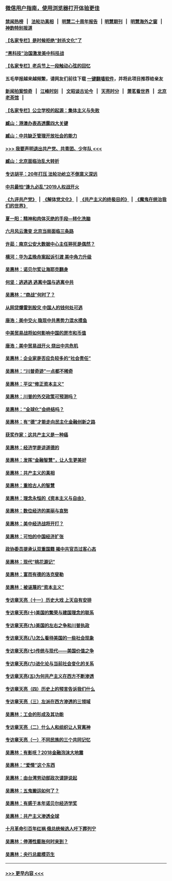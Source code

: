 ### [微信用户指南，使用浏览器打开体验更佳](https://github.com/gfw-breaker/banned-news1/blob/master/indexes/wechat-guide.md?t=0)
#### [禁闻热榜](热点新闻.md?t=0)  &nbsp;&nbsp;|&nbsp;&nbsp; [法轮功真相](https://github.com/gfw-breaker/truth/blob/master/README.md?t=0) &nbsp;&nbsp;|&nbsp;&nbsp; [明慧二十周年报告](https://github.com/gfw-breaker/mh-reports/blob/master/README.md?t=0) &nbsp;&nbsp;|&nbsp;&nbsp;[明慧期刊](https://github.com/gfw-breaker/mh-qikan) &nbsp;&nbsp;|&nbsp;&nbsp; [明慧海外之窗](https://github.com/gfw-breaker/mh-news/blob/master/README.md?t=0) &nbsp;&nbsp;|&nbsp;&nbsp; [神韵特别报道](https://github.com/gfw-breaker/mh-news/blob/master/shenyun.md?t=0)
#### [【名家专栏】是时候拒绝“封杀文化”了](../pages/nsc423/n11814093.md?t=02160733) 
#### [“黑科技”治国激发美中科技战](../pages/nsc423/n11638056.md?t=02160733) 
#### [【名家专栏】老兵节上一段触动心弦的回忆](../pages/nsc423/n11646016.md?t=02160733) 
#### 五毛举报越来越频繁，请网友们前往下载 [一键翻墙软件](https://github.com/gfw-breaker/ssr-accounts)，并将此项目推荐给亲友
#### [新闻拍案惊奇](https://github.com/gfw-breaker/banned-news1/blob/master/pages/link4.md) &nbsp;&nbsp;|&nbsp;&nbsp; [江峰时刻](https://github.com/gfw-breaker/banned-news1/blob/master/pages/link4.md) &nbsp;&nbsp;|&nbsp;&nbsp; [文昭谈古论今](https://github.com/gfw-breaker/banned-news1/blob/master/pages/link4.md) &nbsp;&nbsp;|&nbsp;&nbsp; [天亮时分](https://github.com/gfw-breaker/banned-news1/blob/master/pages/link4.md) &nbsp;&nbsp;|&nbsp;&nbsp; [萧茗看世界](https://github.com/gfw-breaker/banned-news1/blob/master/pages/link4.md) &nbsp;&nbsp;|&nbsp;&nbsp; [北京老茶馆](https://github.com/gfw-breaker/banned-news1/blob/master/pages/link4.md) &nbsp;&nbsp;|&nbsp;&nbsp; 
#### [【名家专栏】公立学校的起源：集体主义与失败](../pages/nsc423/n11601833.md?t=02160733) 
#### [臧山：港澳办表态透露四大关键](../pages/nsc423/n11421628.md?t=02160733) 
#### [臧山：中共缺乏管理开放社会的能力](../pages/nsc423/n11407457.md?t=02160733) 
#### [>>> 我要声明退出共产党、共青团、少年队 <<<](https://github.com/begood0513/goodnews/blob/master/quit/letter.md) 
#### [臧山：北京面临治乱大转折](../pages/nsc423/n11406895.md?t=02160733) 
#### [专访胡平：20年打压 法轮功屹立不倒意义深远](../pages/nsc423/n11398800.md?t=02160733) 
#### [中共最怕“逢九必乱”2019人权战开火](../pages/nsc423/n11385248.md?t=02160733) 
#### [《九评共产党》](https://github.com/begood0513/9ping.md/blob/master/README.md) &nbsp;|&nbsp; [《解体党文化》](../../../../jtdwh.md/blob/master/README.md)  &nbsp;|&nbsp; [《共产主义的终极目的》](../../../../gczydzjmd.md/blob/master/README.md) &nbsp;|&nbsp; [《魔鬼在统治我们的世界》](../../../../mgztzwmdsj.md/blob/master/README.md) 
#### [夏一阳：精神和肉体灭绝的手段—转化洗脑](../pages/nsc423/n11368250.md?t=02160733) 
#### [六月风云激变 北京当局面临三条路](../pages/nsc423/n11313668.md?t=02160733) 
#### [许茹：南京公安大数据中心主任猝死是偶然？](../pages/nsc423/n11064744.md?t=02160733) 
#### [横河：华为孟晚舟案起诉引渡 美中角力升级](../pages/nsc423/n11027230.md?t=02160733) 
#### [吴惠林：诺贝尔奖让海耶克翻身](../pages/nsc423/n10890049.md?t=02160733) 
#### [何坚：逃逃逃 逃离中国与逃离中共](../pages/nsc423/n10592891.md?t=02160733) 
#### [吴惠林：“商战”何时了？](../pages/nsc423/n10573558.md?t=02160733) 
#### [从网贷爆雷到股灾 中国人的钱何处可逃](../pages/nsc423/n10572800.md?t=02160733) 
#### [唐浩：美中交火 隐现中共黑势力混水摸鱼](../pages/nsc423/n10544040.md?t=02160733) 
#### [中美贸易战将如何影响中国的房市和币值](../pages/nsc423/n10543697.md?t=02160733) 
#### [唐浩：美中贸易战开火 烧出中共危机](../pages/nsc423/n10540126.md?t=02160733) 
#### [吴惠林：企业家是否应负较多的“社会责任”](../pages/nsc423/n10535022.md?t=02160733) 
#### [吴惠林：“川普奇迹”一点都不稀奇](../pages/nsc423/n10512808.md?t=02160733) 
#### [吴惠林：平议“修正资本主义”](../pages/nsc423/n10495724.md?t=02160733) 
#### [吴惠林：川普的外交政策可预测吗？](../pages/nsc423/n10462387.md?t=02160733) 
#### [吴惠林：“全球化”会终结吗？](../pages/nsc423/n10452838.md?t=02160733) 
#### [吴惠林：有“德”才能走向民主化金融创新之路](../pages/nsc423/n10432292.md?t=02160733) 
#### [获奖作家：这共产主义是一种癌](../pages/nsc423/n10431541.md?t=02160733) 
#### [吴惠林：经济学是讲道德的](../pages/nsc423/n10398014.md?t=02160733) 
#### [吴惠林：发挥“金融智慧”，让人生更美好](../pages/nsc423/n10375019.md?t=02160733) 
#### [吴惠林：共产主义的真相](../pages/nsc423/n10351394.md?t=02160733) 
#### [吴惠林：重拾古人的智慧](../pages/nsc423/n10337691.md?t=02160733) 
#### [吴惠林：理念永恒的《资本主义与自由》](../pages/nsc423/n10316274.md?t=02160733) 
#### [吴惠林：数位经济的美丽与哀愁](../pages/nsc423/n10292946.md?t=02160733) 
#### [吴惠林：美中经济战将开打？](../pages/nsc423/n10258825.md?t=02160733) 
#### [吴惠林：可怕的中国经济扩张](../pages/nsc423/n10219147.md?t=02160733) 
#### [政协委员提承认双重国籍 揭中共官员过客心态](../pages/nsc423/n10208809.md?t=02160733) 
#### [吴惠林：现代“桃花源记”](../pages/nsc423/n10185234.md?t=02160733) 
#### [吴惠林：富而有德的洛克斐勒](../pages/nsc423/n10142264.md?t=02160733) 
#### [吴惠林：被诬蔑的“资本主义”](../pages/nsc423/n10124816.md?t=02160733) 
#### [专访章天亮（十一）历史大戏 上天自有安排](../pages/nsc423/n10094905.md?t=02160733) 
#### [专访章天亮(十)美国的繁荣与建国理念的联系](../pages/nsc423/n10094899.md?t=02160733) 
#### [专访章天亮(九)美国的左右之争和川普执政](../pages/nsc423/n10094889.md?t=02160733) 
#### [专访章天亮(八)怎么看待美国的一些社会现象](../pages/nsc423/n10094857.md?t=02160733) 
#### [专访章天亮(七)传统与现代——美国价值之争](../pages/nsc423/n10093140.md?t=02160733) 
#### [专访章天亮(六)进化论与当前社会变化的关系](../pages/nsc423/n10092036.md?t=02160733) 
#### [专访章天亮(五)为何共产主义在西方不断渗透](../pages/nsc423/n10083620.md?t=02160733) 
#### [专访章天亮（四）历史上的预言告诉我们什么](../pages/nsc423/n10083606.md?t=02160733) 
#### [专访章天亮（三）左派在西方渗透的三领域](../pages/nsc423/n10081115.md?t=02160733) 
#### [吴惠林：工会的形成及其功能](../pages/nsc423/n10080633.md?t=02160733) 
#### [专访章天亮（二）什么人和组织让人背离神](../pages/nsc423/n10076637.md?t=02160733) 
#### [专访章天亮（一）不同民族的三个共同记忆](../pages/nsc423/n10074188.md?t=02160733) 
#### [吴惠林：有影呒？2018金融泡沫大地震](../pages/nsc423/n10040534.md?t=02160733) 
#### [吴惠林：“爱情”这个东西](../pages/nsc423/n10019423.md?t=02160733) 
#### [吴惠林：由台湾劳动部政次请辞说起](../pages/nsc423/n9979679.md?t=02160733) 
#### [吴惠林：五鬼搬运如何了？](../pages/nsc423/n9925338.md?t=02160733) 
#### [吴惠林：有感于本年诺贝尔经济学奖](../pages/nsc423/n9871883.md?t=02160733) 
#### [吴惠林：共产主义渗透全球](../pages/nsc423/n9812748.md?t=02160733) 
#### [十月革命引百年红祸 俄总统候选人吁下葬列宁](../pages/nsc423/n9810182.md?t=02160733) 
#### [吴惠林：停滞性膨胀何时来到？](../pages/nsc423/n9764136.md?t=02160733) 
#### [吴惠林：央行总裁模范生](../pages/nsc423/n9728134.md?t=02160733) 

----
#### [ >>> 更早内容 <<< ](../indexes/nsc423-earlier.md)
